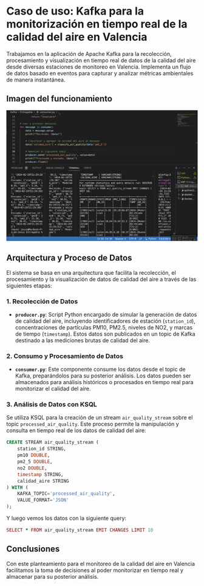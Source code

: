 # Caso de uso: Kafka para la monitorización en tiempo real de la calidad del aire en Valencia

Trabajamos en la aplicación de Apache Kafka para la recolección, procesamiento y visualización en tiempo real de datos de la calidad del aire desde diversas estaciones de monitoreo en Valencia. Implementa un flujo de datos basado en eventos para capturar y analizar métricas ambientales de manera instantánea.

## Imagen del funcionamiento
![Imagen de Kafka en terminal][Alumnos/FS/JESUS_JORNET_ORTI/KAFKA/Imagen/captura.png]

## Arquitectura y Proceso de Datos

El sistema se basa en una arquitectura que facilita la recolección, el procesamiento y la visualización de datos de calidad del aire a través de las siguientes etapas:

### 1. Recolección de Datos

- **`producer.py`**: Script Python encargado de simular la generación de datos de calidad del aire, incluyendo identificadores de estación (`station_id`), concentraciones de partículas PM10, PM2.5, niveles de NO2, y marcas de tiempo (`timestamp`). Estos datos son publicados en un topic de Kafka destinado a las mediciones brutas de calidad del aire.

### 2. Consumo y Procesamiento de Datos

- **`consumer.py`**: Este componente consume los datos desde el topic de Kafka, preparándolos para su posterior análisis. Los datos pueden ser almacenados para análisis históricos o procesados en tiempo real para monitorizar el calidad del aire.

### 3. Análisis de Datos con KSQL

Se utiliza KSQL para la creación de un stream `air_quality_stream` sobre el topic `processed_air_quality`. Este proceso permite la manipulación y consulta en tiempo real de los datos de calidad del aire:

```sql
CREATE STREAM air_quality_stream (
    station_id STRING,
    pm10 DOUBLE,
    pm2_5 DOUBLE,
    no2 DOUBLE,
    timestamp STRING,
    calidad_aire STRING
) WITH (
    KAFKA_TOPIC='processed_air_quality',
    VALUE_FORMAT='JSON'
);
```

Y luego vemos los datos con la siguiente query:
```ruby
SELECT * FROM air_quality_stream EMIT CHANGES LIMIT 10
```

## Conclusiones

Con este planteamiento para el monitoreo de la calidad del aire en Valencia facilitamos la toma de decisiones al poder monitorizar en tiempo real y almacenar para su posterior análisis.

[Alumnos/FS/JESUS_JORNET_ORTI/KAFKA/Imagen/captura.png]: Alumnos/FS/JESUS_JORNET_ORTI/KAFKA/Imagen/captura.png